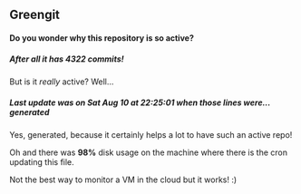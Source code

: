 ## Greengit

#### Do you wonder why this repository is so active?

##### After all it has 4322 commits!

But is it *really* active? Well...

##### Last update was on Sat Aug 10 at 22:25:01 when those lines were... generated

Yes, generated, because it certainly helps a lot to have such an active repo!

Oh and there was **98%** disk usage on the machine
where there is the cron updating this file.

Not the best way to monitor a VM in the cloud but it works! :)
